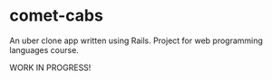 # comet-cabs
An uber clone app written using Rails. Project for web programming languages course.

WORK IN PROGRESS!
